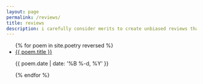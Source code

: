 ```yaml
---
layout: page
permalink: /reviews/
title: reviews
description: i carefully consider merits to create unbiased reviews that you can count on
---
```


<ul class="post-list">
{% for poem in site.poetry reversed %}
    <li>
        <a class="poem-title hover-fade is-hover-invert is-color-{% cycle 1, 2, 3, 4, 5, 6 %}" href="{{ poem.url | prepend: site.baseurl }}">{{ poem.title }}</a>
        <p class="post-meta">{{ poem.date | date: '%B %-d, %Y' }}</p>
    </li>
{% endfor %}
</ul>